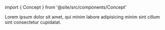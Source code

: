 import { Concept } from '@site/src/components/Concept'

<Concept
  title = "Interaction System"
  kind  = "Core"
  block = {true}>
Lorem ipsum dolor sit amet, qui minim labore adipisicing minim sint cillum sint consectetur cupidatat.  
</Concept>

